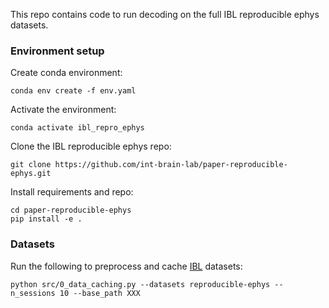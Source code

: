 This repo contains code to run decoding on the full IBL reproducible ephys datasets.

### Environment setup

Create conda environment:
```
conda env create -f env.yaml
```

Activate the environment:
```
conda activate ibl_repro_ephys
```

Clone the IBL reproducible ephys repo:
```
git clone https://github.com/int-brain-lab/paper-reproducible-ephys.git
```

Install requirements and repo:
```
cd paper-reproducible-ephys
pip install -e .
```


### Datasets

Run the following to preprocess and cache [IBL](https://int-brain-lab.github.io/iblenv/index.html) datasets:
```
python src/0_data_caching.py --datasets reproducible-ephys --n_sessions 10 --base_path XXX
```

